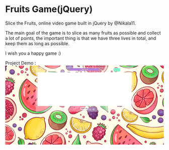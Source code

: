 # Fruits Game(jQuery)

<p>Slice the Fruits, online video game built in jQuery by @Nikala11.</p>
<p>The main goal of the game is to slice as many fruits as possible and collect a lot of points, the important thing is that we have three lives in total, and keep them as long as possible.</p>
<p>I wish you a happy game :)</p>

Project Demo :
![Uploading Slice-The-Fruits.png…](Images/Slice-The-Fruits.png)
